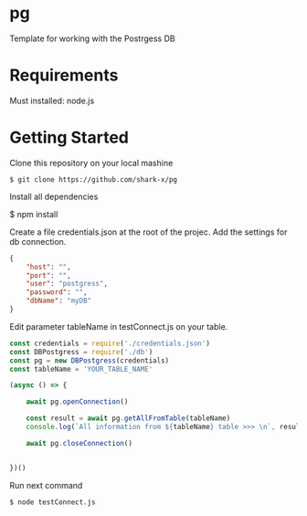 # pg 
Template for working with the Postrgess DB

# Requirements
Must installed: node.js

# Getting Started
Clone this repository on your local mashine

    $ git clone https://github.com/shark-x/pg

Install all dependencies

$ npm install

Create a file credentials.json at the root of the projec. Add the settings for db connection. 

```json
{
    "host": "",
    "port": "",
    "user": "postgress",
    "password": "",
    "dbName": "myDB"
}
```
Edit parameter tableName in testConnect.js on your table.
```javascript
const credentials = require('./credentials.json')
const DBPostgress = require('./db')
const pg = new DBPostgress(credentials)
const tableName = 'YOUR_TABLE_NAME'

(async () => {

    await pg.openConnection()

    const result = await pg.getAllFromTable(tableName)
    console.log(`All information from ${tableName} table >>> \n`, result)

    await pg.closeConnection()


})()
```

Run next command

    $ node testConnect.js